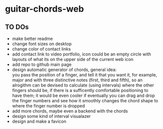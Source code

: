 # guitar-chords-web

## TO DOs

- make better readme
- change font sizes on desktop
- change color of contact links
- add contact link to video portfolio, icon could be an empty circle with layouts of what its on the upper side of the current web icon
- add repo to github main page
- design automatic generator of chords, general idea:  
  you pass the position of a finger, and tell it that you want it, for example, major and with three distinctive notes (first, third and fifth), so an alrogithm can be devised to calculate (using intervals) where the other fingers should be, if there is a sufficently comfortable positioning to have them; it would be even cooler if eventually you can drag and drop the finger numbers and see how it smoothly changes the chord shape to where the finger number is dropped
- add more chords, maybe even a backend with the chords
- design some kind of interval visualazer
- design and make a favicon
